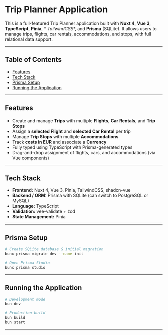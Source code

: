 # Trip Planner Application

This is a full-featured Trip Planner application built with **Nuxt 4**, **Vue 3**, **TypeScript**, **Pinia**, *
*TailwindCSS**, and **Prisma** (SQLite). It allows users to manage trips, flights, car rentals, accommodations, and
stops, with full relational data support.

---

## Table of Contents

- [Features](#features)
- [Tech Stack](#tech-stack)
- [Prisma Setup](#prisma-setup)
- [Running the Application](#running-the-application)

---

## Features

- Create and manage **Trips** with multiple **Flights**, **Car Rentals**, and **Trip Stops**
- Assign a **selected Flight** and **selected Car Rental** per trip
- Manage **Trip Stops** with multiple **Accommodations**
- Track **costs in EUR** and associate a **Currency**
- Fully typed using TypeScript with Prisma-generated types
- Drag-and-drop assignment of flights, cars, and accommodations (via Vue components)

---

## Tech Stack

- **Frontend:** Nuxt 4, Vue 3, Pinia, TailwindCSS, shadcn-vue
- **Backend / ORM:** Prisma with SQLite (can switch to PostgreSQL or MySQL)
- **Language:** TypeScript
- **Validation:** vee-validate + zod
- **State Management:** Pinia

---

## Prisma Setup

```bash
# Create SQLite database & initial migration
bunx prisma migrate dev --name init

# Open Prisma Studio
bunx prisma studio
```

---

## Running the Application

```bash
# Development mode
bun dev

# Production build
bun build
bun start
```

---
